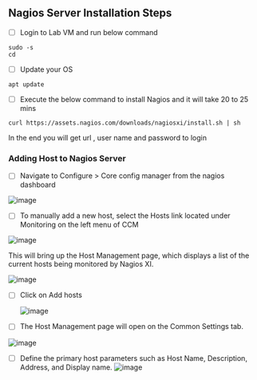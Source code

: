 ## Nagios Server Installation Steps

- [ ] Login to Lab VM and run below command

```
sudo -s
cd
```

- [ ] Update your OS
```
apt update
```

- [ ] Execute the below command to install Nagios and it will take 20 to 25 mins

```
curl https://assets.nagios.com/downloads/nagiosxi/install.sh | sh
```

In the end you will get url , user name and password to login 



### Adding Host to Nagios Server 

- [ ]	Navigate to Configure > Core config manager from the nagios dashboard

![image](https://user-images.githubusercontent.com/120269399/234783880-30ade2e5-0d87-402d-8a65-fd7a271258bb.png)

- [ ] 	To manually add a new host, select the Hosts link located under Monitoring on the left menu of CCM

![image](https://user-images.githubusercontent.com/120269399/234784057-74ed2331-c615-4f93-b846-34a39b6e8270.png)

This will bring up the Host Management page, which displays a list of the current hosts being monitored by Nagios XI.

![image](https://user-images.githubusercontent.com/120269399/234784277-c5f8514b-f357-4a55-b7a5-997df5b14daa.png)

- [ ] Click on Add hosts

   ![image](https://user-images.githubusercontent.com/120269399/234786131-78972d81-b028-4724-9db3-2df4bca4318b.png)
   
 - [ ] The Host Management page will open on the Common Settings tab.

![image](https://user-images.githubusercontent.com/120269399/234786291-b8d3875b-b12c-4262-958e-dc75b45a2b5f.png)

- [ ]	Define the primary host parameters such as Host Name, Description, Address, and Display name.
![image](https://user-images.githubusercontent.com/120269399/234786484-203eeafa-da30-44a2-87d2-425ab70f2f8a.png)



